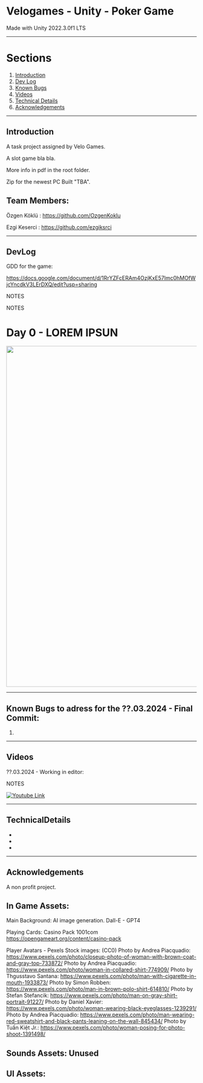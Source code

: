 # Velogames - Unity - Poker Game

Made with Unity 2022.3.0f1 LTS 

----------
<!-- TABLE OF SECTIONS -->
  # Sections
  <ol>
	  <li><a href="#Introduction">Introduction</a></li>
	  <li><a href="#DevLog">Dev Log</a></li>
	  <li><a href="#KnownBugs">Known Bugs</a></li>
	  <li><a href="#Videos">Videos</a></li>
	  <li><a href="#TechnicalDetails">Technical Details</a></li>
	  <li><a href="#Acknowledgements">Acknowledgements</a></li>
  </ol>

----------

<!-- INTRODUCTION -->
## Introduction

A task project assigned by Velo Games.

A slot game bla bla.

More info in pdf in the root folder.

Zip for the newest PC Built  "TBA".

## Team Members: 

Özgen Köklü : https://github.com/OzgenKoklu

Ezgi Keserci : https://github.com/ezgiksrci

----------

<!-- DevLog -->
## DevLog

GDD for the game: 

https://docs.google.com/document/d/1RrYZFcERAm4OzjKxE57lmc0hMOfWjcYncdkV3LErDXQ/edit?usp=sharing

NOTES

NOTES

# Day 0 - LOREM IPSUN

<img src="Media/????.PNG" width="900"> 

----------
<!-- KnownBugs -->
## Known Bugs to adress for the ??.03.2024 - Final Commit: 

1) 


----------

<!-- Videos -->
## Videos

??.03.2024 - Working in editor: 

NOTES

[![Youtube Link](https://img.youtube.com/vi/YOUTUBELINK/0.jpg)](https://youtu.be/YOUTUBELINK)

----------

<!-- TechnicalDetails -->
## TechnicalDetails

-

-

-

----------

<!-- Acknowledgements -->
## Acknowledgements

A non profit project. 

## In Game Assets:

Main Background:
AI image generation. Dall-E - GPT4

Playing Cards: 
Casino Pack 1001com
https://opengameart.org/content/casino-pack

Player Avatars - Pexels Stock images: (CC0)
Photo by Andrea Piacquadio: https://www.pexels.com/photo/closeup-photo-of-woman-with-brown-coat-and-gray-top-733872/
Photo by Andrea Piacquadio: https://www.pexels.com/photo/woman-in-collared-shirt-774909/
Photo by Thgusstavo Santana: https://www.pexels.com/photo/man-with-cigarette-in-mouth-1933873/
Photo by Simon Robben: https://www.pexels.com/photo/man-in-brown-polo-shirt-614810/
Photo by Stefan Stefancik: https://www.pexels.com/photo/man-on-gray-shirt-portrait-91227/
Photo by Daniel Xavier: https://www.pexels.com/photo/woman-wearing-black-eyeglasses-1239291/
Photo by Andrea Piacquadio: https://www.pexels.com/photo/man-wearing-red-sweatshirt-and-black-pants-leaning-on-the-wall-845434/
Photo by Tuấn Kiệt Jr.: https://www.pexels.com/photo/woman-posing-for-photo-shoot-1391498/


## Sounds Assets: Unused

## UI Assets: 

